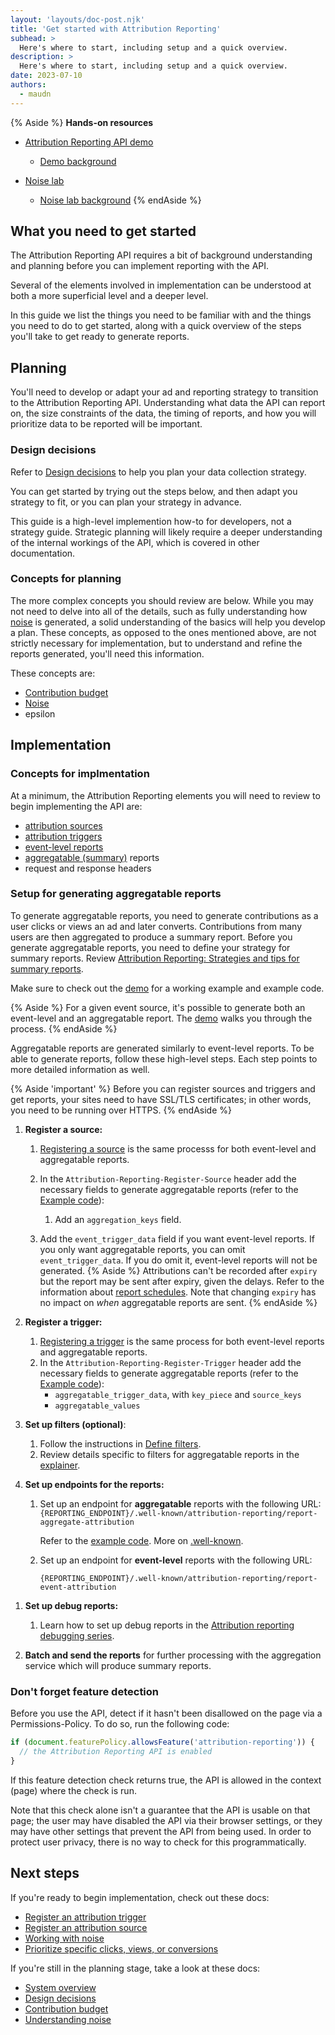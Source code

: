 ```yaml
---
layout: 'layouts/doc-post.njk'
title: 'Get started with Attribution Reporting'
subhead: >
  Here's where to start, including setup and a quick overview.
description: >
  Here's where to start, including setup and a quick overview.
date: 2023-07-10
authors:
  - maudn
---
```


<!-- from Generating aggregatable reports in https://docs.google.com/document/d/1BXchEk-UMgcr2fpjfXrQ3D8VhTR-COGYS1cwK_nyLfg/edit#heading=h.5nnh1qxxsa01 -->

{% Aside %}
<strong>Hands-on resources</strong>

- [Attribution Reporting API demo](https://arapi-home.web.app/)
  - [Demo background]()

- [Noise lab](https://noise-lab.uc.r.appspot.com/?mode=simple)
  - [Noise lab background](/docs/privacy-sandbox/summary-reports/design-decisions/#appendix)
{% endAside %}

## What you need to get started

The Attribution Reporting API requires a bit of background understanding and planning before you can implement reporting with the API.

Several of the elements involved in implementation can be understood at both a more superficial level and a deeper level.

In this guide we list the things you need to be familiar with and the things you need to do to get started, along with a quick overview of the steps you'll take to get ready to generate reports.
 
## Planning

You'll need to develop or adapt your ad and reporting strategy to transition to the Attribution Reporting API. Understanding what data the API can report on, the size constraints of the data, the timing of reports, and how you will prioritize data to be reported will be important.

### Design decisions

Refer to [Design decisions](/docs/privacy-sandbox/summary-reports/design-decisions/) to help you plan your data collection strategy.

You can get started by trying out the steps below, and then adapt you strategy to fit, or you can plan your strategy in advance.

This guide is a high-level implemention how-to for developers, not a strategy guide. Strategic planning will likely require a deeper understanding of the internal workings of the API, which is covered in other documentation.

### Concepts for planning

The more complex concepts you should review are below. While you may not need to delve into all of the details, such as fully understanding how [noise](/docs/privacy-sandbox/attribution-reporting/understanding-noise) is generated, a solid understanding of the basics will help you develop a plan. These concepts, as opposed to the ones mentioned above, are not strictly necessary for implementation, but to understand and refine the reports generated, you'll need this information.

These concepts are:

- [Contribution budget](/docs/privacy-sandbox/attribution-reporting/contribution-budget)
- [Noise](/docs/privacy-sandbox/attribution-reporting/understanding-noise)
- epsilon

## Implementation

### Concepts for implmentation

At a minimum, the Attribution Reporting elements you will need to review to begin implementing the API are:
- [attribution sources](/docs/privacy-sandbox/attribution-reporting/register-attribution-source)
- [attribution triggers](/docs/privacy-sandbox/attribution-reporting/register-attribution-trigger)
- [event-level reports](/docs/privacy-sandbox/attribution-reporting/#event-level-reports)
- [aggregatable (summary)](/docs/privacy-sandbox/attribution-reporting/#summary-reports) reports
- request and response headers

### Setup for generating aggregatable reports

To generate aggregatable reports, you need to generate contributions as a user clicks or views an ad and later converts. Contributions from many users are then aggregated to produce a summary report. 
Before you generate aggregatable reports, you need to define your strategy for summary reports. Review [Attribution Reporting: Strategies and tips for summary reports](https://docs.google.com/document/d/1bU0a_njpDcRd9vDR0AJjwJjrf3Or8vAzyfuK8JZDEfo/edit#). 

Make sure to check out the [demo](https://arapi-home.web.app/) for a working example and example code.

{% Aside %}
For a given event source, it's possible to generate both an
event-level and an aggregatable report. The
[demo](https://docs.google.com/document/d/1BXchEk-UMgcr2fpjfXrQ3D8VhTR-COGYS1cwK_nyLfg/edit#heading=h.vk0ctjqbpr1g)
walks you through the process. 
{% endAside %}

Aggregatable reports are generated similarly to event-level reports. To be able to generate reports, follow these high-level steps. Each step points to more detailed information as well.

{% Aside 'important' %}
Before you can register sources and triggers and get reports, your sites need to have SSL/TLS certificates; in other words, you need to be running over HTTPS.
{% endAside %}

1. **Register a source:**
    1. [Registering a source](/docs/privacy-sandbox/attribution-reporting/register-attribution-source) is the same processs for both event-level and aggregatable reports.
    1. In the `Attribution-Reporting-Register-Source` header add the
        necessary fields to generate aggregatable reports (refer to the
        [Example code](https://github.com/GoogleChromeLabs/trust-safety-demo/blob/main/attribution-reporting/functions/apps/adtech.js)):
        1. Add an `aggregation_keys` field. 

    1. Add the `event_trigger_data` field if you want event-level reports. If you only
        want aggregatable reports, you can omit
        `event_trigger_data`. If you do omit it, event-level reports will not be generated.
    {% Aside %}
    Attributions can't be recorded after `expiry` but the report may
        be sent after expiry, given the delays. Refer to the information about
        [report schedules](/docs/privacy-sandbox/attribution-reporting/schedule/).
        Note that changing `expiry` has no impact on _when_ aggregatable
        reports are sent.
    {% endAside %}
1. **Register a trigger:**
    1. [Registering a trigger](/docs/privacy-sandbox/attribution-reporting/register-attribution-trigger) is the same process for both event-level reports and aggregatable reports.
    1. In the `Attribution-Reporting-Register-Trigger` header add the
        necessary fields to generate aggregatable reports (refer to the
        [Example code](https://github.com/GoogleChromeLabs/trust-safety-demo/blob/main/attribution-reporting/functions/apps/adtech.js)):
        - `aggregatable_trigger_data`, with `key_piece` and `source_keys
`       
        - `aggregatable_values`

1. **Set up filters (optional)**:
    1. Follow the instructions in
        [Define filters](/docs/privacy-sandbox/attribution-reporting/define-filters/).
    1. Review details specific to filters for aggregatable reports in
        the
        [explainer](https://github.com/WICG/attribution-reporting-api/blob/main/AGGREGATE.md).

1. **Set up endpoints for the reports:**
    1. Set up an endpoint for **aggregatable** reports with
        the following URL:
        `{REPORTING_ENDPOINT}/.well-known/attribution-reporting/report-aggregate-attribution`

        Refer to the [example code](https://github.com/GoogleChromeLabs/trust-safety-demo/blob/8f3d874b79ab0c8a15822fbcd09e94042aee7dcd/conversion-measurement/functions/apps/adtech.js#L334). More on [.well-known](https://en.wikipedia.org/wiki/Well-known_URI).

    1.  Set up an endpoint for **event-level** reports with
        the following URL:

        `{REPORTING_ENDPOINT}/.well-known/attribution-reporting/report-event-attribution` 


<!-- removed from handbook
{% Details %}
{% DetailsSummary %}
About {REPORTING_ENDPOINT} 
{% endDetailsSummary %}
{REPORTING_ENDPOINT} is the server that responded to the initial browser request to register a source using the `Attribution-Reporting-Register-Source` header.
   
For example, if https://adtech.example responded, then the event-level reports will be sent to: 
`https://adtech.example/.well-known/attribution-reporting/report-event-attribution` 

Likewise, aggregatable reports will be sent to this endpoint:
`https://adtech.example/.well-known/attribution-reporting/report-aggregate-attribution`
{% endDetails %}
                                          

    Note that `aggregation_service_payloads` is encrypted and only later decrypted by the aggregation service to generate summary reports.
-->     
1. **Set up debug reports:**
    1. Learn how to set up debug reports in the
        [Attribution reporting debugging series](/docs/privacy-sandbox/attribution-reporting-debugging/).

1. **Batch and send the reports** for further processing with the aggregation service which will produce summary reports.

### Don't forget feature detection

Before you use the API, detect if it hasn't been disallowed on the page via a Permissions-Policy. 
To do so, run the following code:

```javascript
if (document.featurePolicy.allowsFeature('attribution-reporting')) {
  // the Attribution Reporting API is enabled
}
```

If this feature detection check returns true, the API is allowed in the context (page) where the check is run.

Note that this check alone isn't a guarantee that the API is usable on that page; the user may have disabled the API via their browser settings, or they may have other settings that prevent the API from being used. In order to protect user privacy, there is no way to check for this programmatically.


## Next steps

If you're ready to begin implementation, check out these docs:
- [Register an attribution trigger](/docs/privacy-sandbox/attribution-reporting/register-attribution-trigger)
- [Register an attribution source](/docs/privacy-sandbox/attribution-reporting/register-attribution-source)
- [Working with noise](/docs/privacy-sandbox/attribution-reporting/working-with-noise/)
- [Prioritize specific clicks, views, or conversions](/docs/privacy-sandbox/attribution-reporting/change-attribution-logic/)


If you're still in the planning stage, take a look at these docs:
- [System overview](/docs/privacy-sandbox/summary-reports/system-overview/) 
- [Design decisions](/docs/privacy-sandbox/summary-reports/design-decisions/) 
- [Contribution budget](/docs/privacy-sandbox/attribution-reporting/contribution-budget/)
- [Understanding noise](/docs/privacy-sandbox/attribution-reporting/understanding-noise/) 

